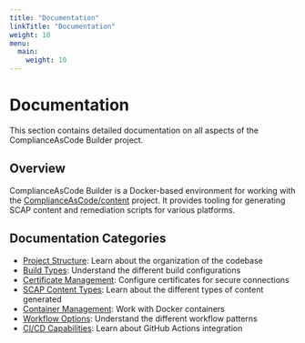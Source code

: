 ```yaml
---
title: "Documentation"
linkTitle: "Documentation"
weight: 10
menu:
  main:
    weight: 10
---
```


# Documentation

This section contains detailed documentation on all aspects of the ComplianceAsCode Builder project.

## Overview

ComplianceAsCode Builder is a Docker-based environment for working with the [ComplianceAsCode/content](https://github.com/ComplianceAsCode/content) project. It provides tooling for generating SCAP content and remediation scripts for various platforms.

## Documentation Categories

- [Project Structure](/docs/project-structure/): Learn about the organization of the codebase
- [Build Types](/docs/build-types/): Understand the different build configurations
- [Certificate Management](/docs/certificates/): Configure certificates for secure connections
- [SCAP Content Types](/docs/content-types/): Learn about the different types of content generated
- [Container Management](/docs/containers/): Work with Docker containers
- [Workflow Options](/docs/workflow-options/): Understand the different workflow patterns 
- [CI/CD Capabilities](/docs/ci-cd/): Learn about GitHub Actions integration